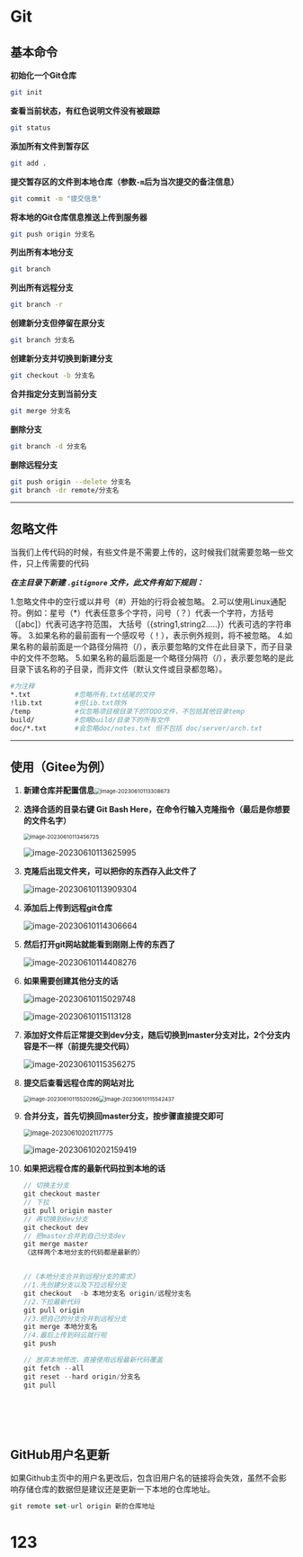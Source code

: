 # Git

## 基本命令

**初始化一个Git仓库**

```bash
git init
```

**查看当前状态，有红色说明文件没有被跟踪**

```bash
git status
```

**添加所有文件到暂存区**

```bash
git add .
```

**提交暂存区的文件到本地仓库（参数`-m`后为当次提交的备注信息）**

```bash
git commit -m "提交信息"
```

**将本地的Git仓库信息推送上传到服务器**

```bash
git push origin 分支名
```

**列出所有本地分支**

```bash
git branch
```

**列出所有远程分支**

```bash
git branch -r
```

**创建新分支但停留在原分支**

```bash
git branch 分支名
```

**创建新分支并切换到新建分支**

```bash
git checkout -b 分支名
```

**合并指定分支到当前分支**

```bash
git merge 分支名
```

**删除分支**

```bash
git branch -d 分支名
```

**删除远程分支**

```bash
git push origin --delete 分支名
git branch -dr remote/分支名
```

------





## 忽略文件

当我们上传代码的时候，有些文件是不需要上传的，这时候我们就需要忽略一些文件，只上传需要的代码

***在主目录下新建 `.gitignore` 文件，此文件有如下规则：***

1.忽略文件中的空行或以井号（#）开始的行将会被忽略。
2.可以使用Linux通配符。例如：星号（*）代表任意多个字符，问号（？）代表一个字符，方括号（[abc]）代表可选字符范围，
大括号（{string1,string2.….}）代表可选的字符串等。
3.如果名称的最前面有一个感叹号（！），表示例外规则，将不被忽略。
4.如果名称的最前面是一个路径分隔符（/），表示要忽略的文件在此目录下，而子目录中的文件不忽略。
5.如果名称的最后面是一个略径分隔符（/），表示要忽略的是此目录下该名称的子目录，而非文件（默认文件或目录都忽略）。

```bash
#为注释
*.txt			#忽略所有.txt结尾的文件
!lib.txt		#但lib.txt除外
/temp			#仅忽略项目根目录下的TODO文件，不包括其他目录temp
build/			#忽略build/目录下的所有文件
doc/*.txt		#会忽略doc/notes.txt 但不包括 doc/server/arch.txt
```

------





## 使用（Gitee为例）

1. **新建仓库并配置信息**<img src="Git/image-20230610113308673.png" alt="image-20230610113308673" style="zoom: 67%;" />

2. **选择合适的目录右键 Git Bash Here，在命令行输入克隆指令（最后是你想要的文件名字）**

   <img src="Git/image-20230610113456725.png" alt="image-20230610113456725" style="zoom: 67%;" />

   ![image-20230610113625995](Git/image-20230610113625995.png)

3. **克隆后出现文件夹，可以把你的东西存入此文件了**

   ![image-20230610113909304](Git/image-20230610113909304.png)

4. **添加后上传到远程git仓库**

   ![image-20230610114306664](Git/image-20230610114306664.png)

5. **然后打开git网站就能看到刚刚上传的东西了**

   ![image-20230610114408276](Git/image-20230610114408276.png)

6. **如果需要创建其他分支的话**

   ![image-20230610115029748](Git/image-20230610115029748.png)

   ![image-20230610115113128](Git/image-20230610115113128.png)

7. **添加好文件后正常提交到dev分支，随后切换到master分支对比，2个分支内容是不一样（前提先提交代码）**

   ![image-20230610115356275](Git/image-20230610115356275.png)

8. **提交后查看远程仓库的网站对比**

   <img src="Git/image-20230610115520266.png" alt="image-20230610115520266" style="zoom:67%;" /><img src="Git/image-20230610115542437.png" alt="image-20230610115542437" style="zoom:67%;" />

9. **合并分支，首先切换回master分支，按步骤直接提交即可**

   <img src="Git/image-20230610202117775.png" alt="image-20230610202117775" style="zoom:80%;" />

   ![image-20230610202159419](Git/image-20230610202159419.png)

10. **如果把远程仓库的最新代码拉到本地的话**

    ```kotlin
    // 切换主分支
    git checkout master
    // 下拉
    git pull origin master
    // 再切换到dev分支
    git checkout dev
    // 把master合并到自己分支dev
    git merge master
    （这样两个本地分支的代码都是最新的）
    
    
    //《本地分支合并到远程分支的需求》
    //1.先创建分支以及下拉远程分支
    git checkout  -b 本地分支名 origin/远程分支名
    //2.下拉最新代码
    git pull origin
    //3.把自己的分支合并到远程分支
    git merge 本地分支名
    //4.最后上传到码云就行啦
    git push 
    
    // 放弃本地修改，直接使用远程最新代码覆盖
    git fetch --all
    git reset --hard origin/分支名
    git pull







## GitHub用户名更新

如果Github主页中的用户名更改后，包含旧用户名的链接将会失效，虽然不会影响存储仓库的数据但是建议还是更新一下本地的仓库地址。

```kotlin
git remote set-url origin 新的仓库地址
```





# 123

